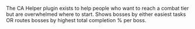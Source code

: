 The CA Helper plugin exists to help people who want to reach a combat tier but are overwhelmed where to start. Shows bosses by either easiest tasks OR routes bosses by highest total completion % per boss. 
